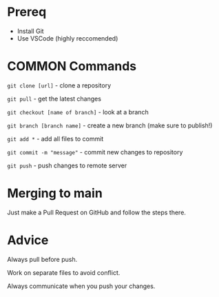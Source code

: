 # Prereq
- Install Git
- Use VSCode (highly reccomended)

# COMMON Commands

`git clone [url]` - clone a repository

`git pull` - get the latest changes

`git checkout [name of branch]` - look at a branch

`git branch [branch name]` - create a new branch (make sure to publish!)

`git add *` - add all files to commit

`git commit -m "message"` - commit new changes to repository

`git push` - push changes to remote server

# Merging to main
Just make a Pull Request on GitHub and follow the steps there.

# Advice
Always pull before push.

Work on separate files to avoid conflict.

Always communicate when you push your changes.
